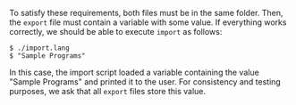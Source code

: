 To satisfy these requirements, both files must be in the same folder. Then, the `export` file must 
contain a variable with some value. If everything works correctly, we should be able to execute 
`import` as follows:

```shell
$ ./import.lang
$ "Sample Programs"
```

In this case, the import script loaded a variable containing the value "Sample Programs" and
printed it to the user. For consistency and testing purposes, we ask that all `export` files
store this value.
